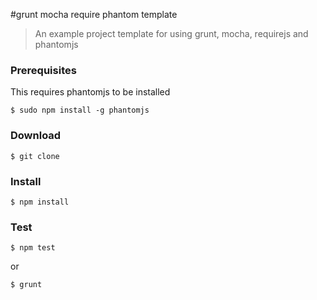 #grunt mocha require phantom template

> An example project template for using grunt, mocha, requirejs and phantomjs 

### Prerequisites

This requires phantomjs to be installed

    $ sudo npm install -g phantomjs


### Download

    $ git clone 

### Install

    $ npm install 

### Test 

    $ npm test

or 

    $ grunt